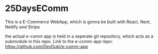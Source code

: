 # 25DaysEComm
This is a E-Commerce WebApp, which is gonna be built with React, Next, Netlify and Stripe 

the actual e-comm app is held in a seperate git repository, which acts as a submodule in this repo.
Link to the e-comm-app repo:
https://github.com/DevDuki/e-comm-app
